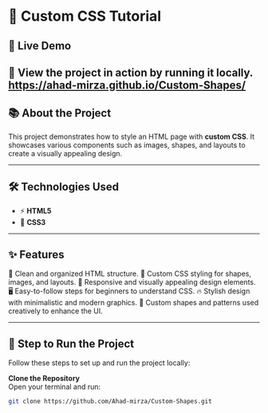 # 🌟 **Custom CSS Tutorial**

## 🚀 **Live Demo**
🎉 **View the project in action by running it locally.**
https://ahad-mirza.github.io/Custom-Shapes/
---

## 📚 **About the Project**
This project demonstrates how to style an HTML page with **custom CSS**. It showcases various components such as images, shapes, and layouts to create a visually appealing design.

---

## 🛠️ **Technologies Used**
- ⚡ **HTML5**
- 🎨 **CSS3**

---

## ✨ **Features**
🌈 Clean and organized HTML structure.
🎨 Custom CSS styling for shapes, images, and layouts.
📐 Responsive and visually appealing design elements.
🖥️ Easy-to-follow steps for beginners to understand CSS.
🔥 Stylish design with minimalistic and modern graphics.
🔧 Custom shapes and patterns used creatively to enhance the UI.

---

## 📝 **Step to Run the Project**

Follow these steps to set up and run the project locally:

 **Clone the Repository**  
   Open your terminal and run:
   ```bash
   git clone https://github.com/Ahad-mirza/Custom-Shapes.git
